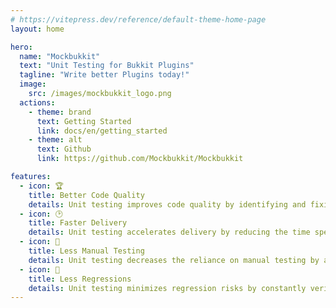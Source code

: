 ```yaml
---
# https://vitepress.dev/reference/default-theme-home-page
layout: home

hero:
  name: "Mockbukkit"
  text: "Unit Testing for Bukkit Plugins"
  tagline: "Write better Plugins today!"
  image:
    src: /images/mockbukkit_logo.png
  actions:
    - theme: brand
      text: Getting Started
      link: docs/en/getting_started
    - theme: alt
      text: Github
      link: https://github.com/Mockbukkit/Mockbukkit

features:
  - icon: 🏆
    title: Better Code Quality
    details: Unit testing improves code quality by identifying and fixing errors early in the development process.
  - icon: 🕑
    title: Faster Delivery
    details: Unit testing accelerates delivery by reducing the time spent on debugging and error correction.
  - icon: 🔧
    title: Less Manual Testing
    details: Unit testing decreases the reliance on manual testing by automating the validation of code components. 
  - icon: 🧪
    title: Less Regressions
    details: Unit testing minimizes regression risks by constantly verifying existing functionality. 
---
```

